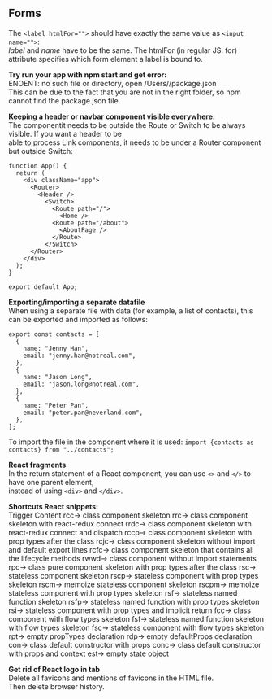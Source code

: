 ## Forms
The `<label htmlFor="">` should have exactly the same value as `<input name="">`:  
*label* and *name* have to be the same. The htmlFor (in regular JS: for) attribute specifies which form element a label is bound to.

**Try run your app with npm start and get error:**  
ENOENT: no such file or directory, open /Users/<username>/package.json  
This can be due to the fact that you are not in the right folder, so npm cannot find the package.json file.

**Keeping a header or navbar component visible everywhere:**  
The componentit needs to be outside the Route or Switch to be always visible. If you want a header to be  
able to process Link components, it needs to be under a Router component but outside Switch:  
```
function App() {
  return (
    <div className="app">
      <Router>
        <Header />
          <Switch>
            <Route path="/">
              <Home />
            <Route path="/about">
              <AboutPage />
            </Route>
          </Switch>
      </Router>
    </div>            
  );
}

export default App;
```

**Exporting/importing a separate datafile**  
When using a separate file with data (for example, a list of contacts), this can be exported and imported as follows:  
```
export const contacts = [
  {
    name: "Jenny Han",
    email: "jenny.han@notreal.com",
  },
  {
    name: "Jason Long",
    email: "jason.long@notreal.com",
  },
  {
    name: "Peter Pan",
    email: "peter.pan@neverland.com",
  },
];
```  
To import the file in the component where it is used: `import {contacts as contacts} from "../contacts";`

**React fragments**  
In the return statement of a React component, you can use `<>` and `</>` to have one parent element,  
instead of using `<div>` and `</div>`.


**Shortcuts React snippets:**  
Trigger 	Content
rcc→ 	class component skeleton
rrc→ 	class component skeleton with react-redux connect
rrdc→ 	class component skeleton with react-redux connect and dispatch
rccp→ 	class component skeleton with prop types after the class
rcjc→ 	class component skeleton without import and default export lines
rcfc→ 	class component skeleton that contains all the lifecycle methods
rwwd→ 	class component without import statements
rpc→ 	class pure component skeleton with prop types after the class
rsc→ 	stateless component skeleton
rscp→ 	stateless component with prop types skeleton
rscm→ 	memoize stateless component skeleton
rscpm→ 	memoize stateless component with prop types skeleton
rsf→ 	stateless named function skeleton
rsfp→ 	stateless named function with prop types skeleton
rsi→ 	stateless component with prop types and implicit return
fcc→ 	class component with flow types skeleton
fsf→ 	stateless named function skeleton with flow types skeleton
fsc→ 	stateless component with flow types skeleton
rpt→ 	empty propTypes declaration
rdp→ 	empty defaultProps declaration
con→ 	class default constructor with props
conc→ 	class default constructor with props and context
est→ 	empty state object

**Get rid of React logo in tab**  
Delete all favicons and mentions of favicons in the HTML file.  
Then delete browser history.